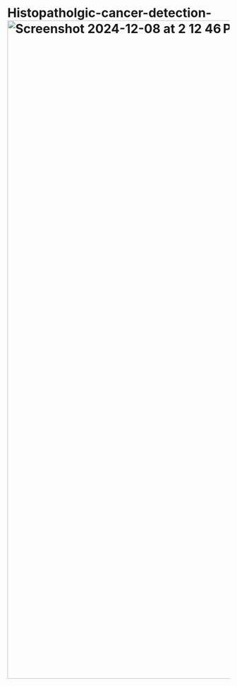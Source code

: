 # Histopatholgic-cancer-detection-<img width="1494" alt="Screenshot 2024-12-08 at 2 12 46 PM" src="https://github.com/user-attachments/assets/54361d11-a66c-422e-bb95-0cf53df7a883">
